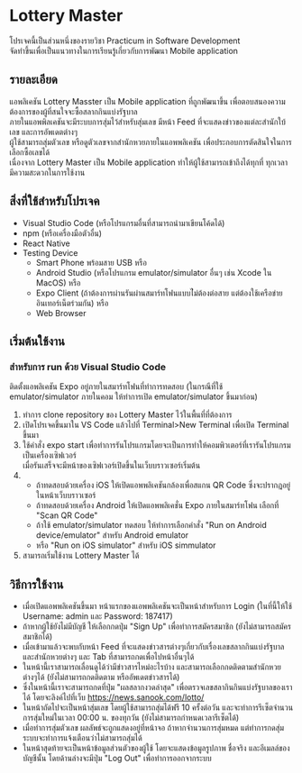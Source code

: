# Lottery Master
โปรเจคนี้เป็นส่วนหนึ่งของรายวิชา Practicum in Software Development </br>
จัดทำขึ้นเพื่อเป็นแนวทางในการเรียนรู้เกี่ยวกับการพัฒนา Mobile application

## รายละเอียด
แอพลิเคชัน Lottery Masster เป็น Mobile application ที่ถูกพัฒนาขึ้น เพื่อตอบสนองความต้องการของผู้ที่สนใจจะซื้อสลากกินแบ่งรัฐบาล </br>
ภายในแอพพิลเคชันจะมีระบบการสุ่มไว้สำหรับสุ่มเลข มีหน้า Feed ที่จะแสดงข่าวของแต่ละสำนักใบ้เลข และการอัพเดตต่างๆ </br>
ผู้ใช้สามารถสุ่มตัวเลข หรือดูตัวเลขจากสำนักหวยภายในแอพพลิเคชัน เพื่อประกอบการตัดสินใจในการเลือกซื้อเลขได้ </br>
เนื่องจาก Lottery Master เป็น Mobile application ทำให้ผู้ใช้สามารถเข้าถึงได้ทุกที่ ทุกเวลา มีความสะดวกในการใช้งาน

## สิ่งที่ใช้สำหรับโปรเจค
* Visual Studio Code (หรือโปรแกรมอื่นที่สามารถนำมาเขียนโค้ดได้)
* npm (หรือเครื่องมือตัวอื่น)
* React Native
* Testing Device
  * Smart Phone พร้อมสาย USB หรือ
  * Android Studio (หรือโปรแกรม emulator/simulator อื่นๆ เช่น Xcode ใน MacOS) หรือ
  * Expo Client (ถ้าต้องการผ่านรันผ่านสมาร์ทโฟนแบบไ่ม่ต้องต่อสาย แต่ต้องใช้เครือข่ายอินเทอร์เน็ตร่วมกัน) หรือ
  * Web Browser 

## เริ่มต้นใช้งาน

### สำหรับการ run ด้วย Visual Studio Code
ติดตั้งแอพลิเคชัน Expo อยู่ภายในสมาร์ทโฟนที่ทำการทดสอบ (ในกรณีที่ใช้ emulator/simulator ภายในคอม ให้ทำการเปิด emulator/simulator ขึ้นมาก่อน)
1. ทำการ clone repository ของ Lottery Master ไว้ในพื้นที่ที่ต้องการ
2. เปิดโปรเจคขึ้นมาใน VS Code แล้วไปที่ Terminal>New Terminal เพื่อเปิด Terminal ขึ้นมา
3. ใช้คำสั่ง expo start เพื่อทำการรันโปรแกรมโดยจะเป็นการทำให้คอมพิวเตอร์ที่เรารันโปรแกรมเป็นเครื่องเซิฟเวอร์ </br>
   เมื่อรันเสร็จจะมีหน้าของเซิฟเวอร์เปิดขึ้นในเว็บบราวเซอร์เริ่มต้น
4. * ถ้าทดสอบด้วยเครื่อง iOS ให้เปิดแอพพลิเคชันกล้องเพื่อสแกน QR Code ซึ่งจะปรากฎอยู่ในหน้าเว็บบราวเซอร์
   * ถ้าทดสอบด้วยเครื่อง Android ให้เปิดแอพพลิเคชั่น Expo ภายในสมาร์ทโฟน เลือกที่ "Scan QR Code"
   * ถ้าใช้ emulator/simulator ทดสอบ ให้ทำการเลือกคำสั่ง "Run on Android device/emulator" สำหรับ Android emulator
   * หรือ "Run on iOS simulator" สำหรับ iOS simmulator
5. สามารถเริ่มใช้งาน Lottery Master ได้

## วิธีการใช้งาน
* เมื่อเปิดแอพพลิเคชันขึ้นมา หน้าแรกของแอพพลิเคชันจะเป็นหน้าสำหรับการ Login (ในที่นี้ให้ใช้ Username: admin และ Password: 187417)
* ถ้าหากผู้ใช้ยังไม่มีบัญชี ให้เลือกกดปุ่ม "Sign Up" เพื่อทำการสมัครสมาชิก (ยังไม่สามารถสมัครสมาชิกได้)
* เมื่อเข้ามาแล้วจะพบกับหน้า Feed ที่จะแสดงข่าวสารต่างๆเกี่ยวกับเรื่องเลขสลากกินแบ่งรัฐบาล และสำนักหวยต่างๆ และ Tab ที่สามารถกดเพื่อไปหน้าอื่นๆได้
* ในหน้านี้เราสามารถเลื่อนดูได้ว่ามีข่าวสารไหม่อะไรบ้าง และสามารถเลือกกดติดตามสำนักหวยต่างๆได้ (ยังไม่สามารถกดติดตาม หรืออัพเดตข่าวสารได้)
* ซึ่งในหน้านี้เราจะสามารถกดที่ปุ่ม "ผลสลากงวดล่าสุด" เพื่อตรวจเลขสลากินกินแบ่งรัฐบาลของเราได้ โดยจะลิงค์ไปที่เว็บ https://news.sanook.com/lotto/
* ในหน้าถัดไปจะเป็นหน้าสุ่มเลข โดยผู้ใช้สามารถสุ่มได้ฟรี 10 ครั้งต่อวัน และจะทำการรีเซ็ตจำนวนการสุ่มใหม่ในเวลา 00:00 น. ของทุกวัน (ยังไม่สามารถกำหนดเวลารีเซ็ตได้)
* เมื่อทำการสุ่มตัวเลข ผลลัพธ์จะถูกแสดงอยู่ที่หน้าจอ ถ้าหากจำนวนการสุ่มหมด แต่ทำการกดสุ่ม ระบบจะทำการแจ้งเตือนว่าไม่สามารถสุ่มได้
* ในหน้าสุดท้ายจะเป็นหน้าข้อมูลส่วนตัวของผู้ใช้ โดยจะแสดงข้อมูลรูปภาพ ชื่อจริง และอีเมลล์ของบัญชีนั้น โดยด้านล่างจะมีปุ่ม "Log Out" เพื่อทำการออกจากระบบ
